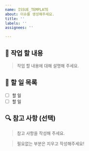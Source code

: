 ```yaml
---
name: ISSUE_TEMPLATE
about: 이슈를 생성해주세요.
title: ''
labels: ''
assignees: ''

---
```


## 📝 작업 할 내용

> 작업 할 내용에 대해 설명해 주세요.

## 📌 할 일 목록

- [ ] 할 일
- [ ] 할 일

## 🔍 참고 사항 (선택)

> 참고 사항을 작성해 주세요.

> 필요없는 부분은 지우고 작성해주세요!
